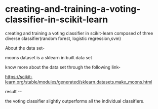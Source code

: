 # creating-and-training-a-voting-classifier-in-scikit-learn
creating and training a voting classifier in scikit-learn composed of three diverse classifier(random forest, logistic regression,svm)



About the data set-

moons dataset is a sklearn in built data set

know more about the data set through the following link-

https://scikit-learn.org/stable/modules/generated/sklearn.datasets.make_moons.html


result --

the voting classifier slightly outperforms all the individual classifiers.
